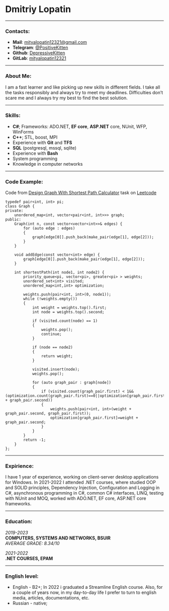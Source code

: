 # Dmitriy Lopatin
*****
### Contacts:
* **Mail**: mityalopatin12321@gmail.com 
* **Telegram**: [@PositiveKitten](https://t.me/PositiveKitten)
* **Github**: [DepressiveKitten](https://github.com/DepressiveKitten)
* **GitLab**: [mityalopatin12321](https://gitlab.com/mityalopatin12321)
*****
### About Me:
I am a fast learner and like picking up new skills in different fields. I take all the tasks responsibly and always try to meet my deadlines. Difficulties don’t scare me and I always try my best to find the best solution.
*****
### Skills:
* **C#**; Frameworks: ADO.NET, **EF core**, **ASP.NET** core, NUnit, WFP, WinForms
* **C++**; STL, boost, MPI
* Experience with **Git** and **TFS**
* **SQL** (postgresql, mssql, sqlite)
* Experience with **Bash**
* System programming
* Knowledge in computer networks
*****
### Code Example:
Code from [Design Graph With Shortest Path Calculator](https://leetcode.com/problems/design-graph-with-shortest-path-calculator/) task on [Leetcode](https://leetcode.com/mityalopatin12321/)
```
typedef pair<int, int> pi;
class Graph {
private:
    unordered_map<int, vector<pair<int, int>>> graph;
public:
    Graph(int n, const vector<vector<int>>& edges) {
        for (auto edge : edges)
        {
            graph[edge[0]].push_back(make_pair(edge[1], edge[2]));
        }
    }

    void addEdge(const vector<int> edge) {
        graph[edge[0]].push_back(make_pair(edge[1], edge[2]));
    }

    int shortestPath(int node1, int node2) {
        priority_queue<pi, vector<pi>, greater<pi> > weights;
        unordered_set<int> visited;
        unordered_map<int,int> optimization;

        weights.push(pair<int, int>(0, node1));
        while (!weights.empty())
        {
            int weight = weights.top().first;
            int node = weights.top().second;

            if (visited.count(node) == 1)
            {
                weights.pop();
                continue;
            }

            if (node == node2)
            {
                return weight;
            }

            visited.insert(node);
            weights.pop();

            for (auto graph_pair : graph[node])
            {
                if (visited.count(graph_pair.first) < 1&&(optimization.count(graph_pair.first)==0||optimization[graph_pair.first]>weight + graph_pair.second))
                {
                    weights.push(pair<int, int>(weight + graph_pair.second, graph_pair.first));
                    optimization[graph_pair.first]=weight + graph_pair.second;
                }
            }
        }
        return -1;
    }
};
```
*****
### Expirience:
I have 1 year of experience, working on client-server desktop applications for Windows.
In 2021-2022 I attended .NET courses, where studied OOP and SOLID principles, Dependency Injection, Configuration and Logging in C#, asynchronous programming in C#, common C# interfaces, LINQ, testing with NUnit and MOQ, worked with ADO.NET, EF core, ASP.NET core frameworks.
*****
### Education:
*2019-2023*  
**COMPUTERS, SYSTEMS AND NETWORKS, BSUIR**  
*AVERAGE GRADE: 8.34/10*

*2021-2022*  
**.NET COURSES, EPAM**
*****
### English level:
* English - B2+; In 2022 i graduated a Streamline English course. Also, for a couple of years now, in my day-to-day life I prefer to turn to english media, articles, documentations, etc.
* Russian - native;

